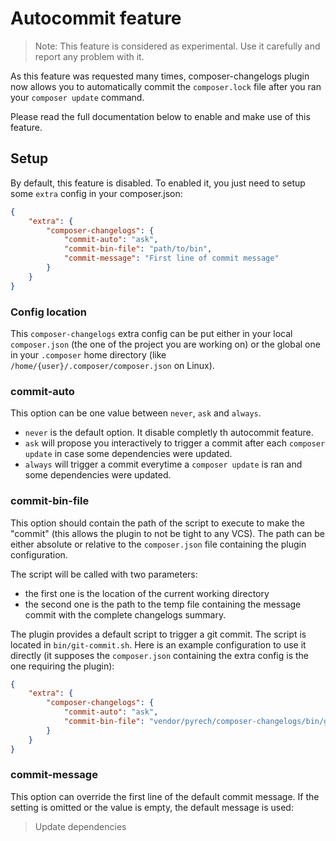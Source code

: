 # Autocommit feature

> Note: This feature is considered as experimental. Use it carefully and
> report any problem with it.

As this feature was requested many times, composer-changelogs plugin now allows
you to automatically commit the `composer.lock` file after you ran your
`composer update` command.

Please read the full documentation below to enable and make use of this feature.

## Setup

By default, this feature is disabled. To enabled it, you just need to setup
some `extra` config in your composer.json:

```json
{
    "extra": {
        "composer-changelogs": {
            "commit-auto": "ask",
            "commit-bin-file": "path/to/bin",
            "commit-message": "First line of commit message"
        }
    }
}
```

### Config location

This `composer-changelogs` extra config can be put either in your local
`composer.json` (the one of the project you are working on) or the global
one in your `.composer` home directory (like
`/home/{user}/.composer/composer.json` on Linux).

### commit-auto

This option can be one value between `never`, `ask` and `always`.

- `never` is the default option. It disable completly th autocommit feature.
- `ask` will propose you interactively to trigger a commit after each
`composer update` in case some dependencies were updated.
- `always` will trigger a commit everytime a `composer update` is ran and some
dependencies were updated.

### commit-bin-file

This option should contain the path of the script to execute to make the
"commit" (this allows the plugin to not be tight to any VCS). The path can be
either absolute or relative to the `composer.json` file containing the plugin
configuration.

The script will be called with two parameters:
- the first one is the location of the current working directory
- the second one is the path to the temp file containing the message commit
with the complete changelogs summary.

The plugin provides a default script to trigger a git commit. The script is
located in `bin/git-commit.sh`. Here is an example configuration to use it
directly (it supposes the `composer.json` containing the extra config is the
one requiring the plugin):

```json
{
    "extra": {
        "composer-changelogs": {
            "commit-auto": "ask",
            "commit-bin-file": "vendor/pyrech/composer-changelogs/bin/git-commit.sh"
        }
    }
}
```

### commit-message

This option can override the first line of the default commit message. If the
setting is omitted or the value is empty, the default message is used:
> Update dependencies